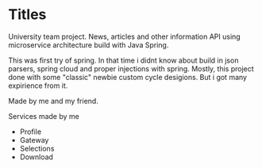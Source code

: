 # Titles
University team project. News, articles and other information API using microservice architecture build with Java Spring.

This was first try of spring. In that time i didnt know about build in json parsers, spring cloud and proper injections with spring. Mostly, this project done with some "classic" newbie custom cycle desigions. But i got many expirience from it.

Made by me and my friend.

Services made by me
- Profile
- Gateway
- Selections
- Download

